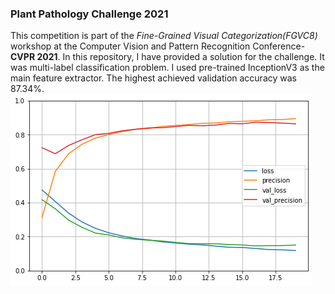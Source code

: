 ### Plant Pathology Challenge 2021

This competition is part of the *Fine-Grained Visual Categorization(FGVC8)* workshop at the Computer Vision and Pattern Recognition Conference- **CVPR 2021**. 
In this repository, I have provided a solution for the challenge. It was multi-label classification problem. I used pre-trained InceptionV3 as the main feature extractor. The highest achieved validation accuracy was 87.34%.
![Result graph](./result.png)
